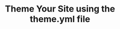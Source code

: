 ---
step: 4
permalink: workshop/gh/theme.html
video: h9JInGywC4o
title: Theme Your Site using the theme.yml file
shorttitle: Theme
overview: "This portion will demonstrate how to edit the theme.yml (found in your repository's '_data/' director) to customize the visualizations and home page."
steps: 
  - text: Adjust the Site Settings in the _config.yml file.
    time: 0
    doc: https://collectionbuilder.github.io/docs/config.html#site
  - text: Adjust the Collection Settings in the _config.yml file.
    time: 100
    doc: https://collectionbuilder.github.io/docs/config.html#coll
  - text: An overview of additional features in the config file. 
    time: 200
    doc: https://collectionbuilder.github.io/docs/config.html#additional
---